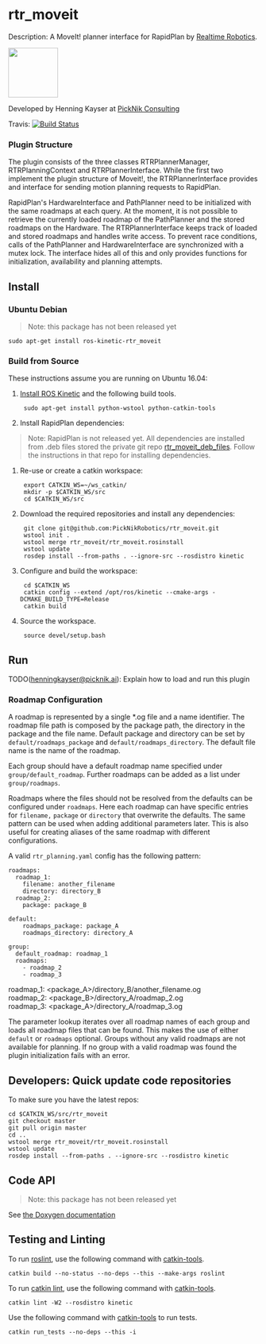 # rtr_moveit

Description: A MoveIt! planner interface for RapidPlan by [Realtime Robotics](http://rtr.ai/).

<img src="https://picknik.ai/images/logo.jpg" width="100">

Developed by Henning Kayser at [PickNik Consulting](http://picknik.ai/)

Travis:
[![Build Status](https://travis-ci.com/PickNikRobotics/rtr_moveit.svg?token=o9hPQnr2kShM9ckDs6J8&branch=master)](https://travis-ci.com/PickNikRobotics/rtr_moveit)

### Plugin Structure

The plugin consists of the three classes RTRPlannerManager, RTRPlanningContext and RTRPlannerInterface.
While the first two implement the plugin structure of Moveit!, the RTRPlannerInterface provides and interface for sending motion planning requests to RapidPlan.

RapidPlan's HardwareInterface and PathPlanner need to be initialized with the same roadmaps at each query.
At the moment, it is not possible to retrieve the currently loaded roadmap of the PathPlanner and the stored roadmaps on the Hardware.
The RTRPlannerInterface keeps track of loaded and stored roadmaps and handles write access.
To prevent race conditions, calls of the PathPlanner and HardwareInterface are synchronized with a mutex lock.
The interface hides all of this and only provides functions for initialization, availability and planning attempts.

## Install

### Ubuntu Debian

> Note: this package has not been released yet

    sudo apt-get install ros-kinetic-rtr_moveit

### Build from Source

These instructions assume you are running on Ubuntu 16.04:

1. [Install ROS Kinetic](http://wiki.ros.org/kinetic/Installation/Ubuntu) and the following build tools.

        sudo apt-get install python-wstool python-catkin-tools

1. Install RapidPlan dependencies:

> Note: RapidPlan is not released yet. All dependencies are installed from .deb files stored the private git repo [rtr_moveit_deb_files](https://github.com/PickNikRobotics/rtr_moveit_deb_files.git). Follow the instructions in that repo for installing dependencies.

1. Re-use or create a catkin workspace:

        export CATKIN_WS=~/ws_catkin/
        mkdir -p $CATKIN_WS/src
        cd $CATKIN_WS/src

1. Download the required repositories and install any dependencies:

        git clone git@github.com:PickNikRobotics/rtr_moveit.git
        wstool init .
        wstool merge rtr_moveit/rtr_moveit.rosinstall
        wstool update
        rosdep install --from-paths . --ignore-src --rosdistro kinetic

1. Configure and build the workspace:

        cd $CATKIN_WS
        catkin config --extend /opt/ros/kinetic --cmake-args -DCMAKE_BUILD_TYPE=Release
        catkin build

1. Source the workspace.

        source devel/setup.bash

## Run

TODO(henningkayser@picknik.ai): Explain how to load and run this plugin

### Roadmap Configuration

A roadmap is represented by a single *.og file and a name identifier.
The roadmap file path is composed by the package path, the directory in the package and the file name.
Default package and directory can be set by `default/roadmaps_package` and `default/roadmaps_directory`.
The default file name is the name of the roadmap.

Each group should have a default roadmap name specified under `group/default_roadmap`.
Further roadmaps can be added as a list under `group/roadmaps`.

Roadmaps where the files should not be resolved from the defaults can be configured under `roadmaps`.
Here each roadmap can have specific entries for `filename,` `package` or `directory` that overwrite the defaults.
The same pattern can be used when adding additional parameters later.
This is also useful for creating aliases of the same roadmap with different configurations.

A valid `rtr_planning.yaml` config has the following pattern:
  
```
roadmaps:
  roadmap_1:
    filename: another_filename
    directory: directory_B
  roadmap_2:
    package: package_B
    
default:
    roadmaps_package: package_A
    roadmaps_directory: directory_A

group:
  default_roadmap: roadmap_1
  roadmaps:
    - roadmap_2
    - roadmap_3
```

roadmap_1: <package_A>/directory_B/another_filename.og  
roadmap_2: <package_B>/directory_A/roadmap_2.og  
roadmap_3: <package_A>/directory_A/roadmap_3.og  

The parameter lookup iterates over all roadmap names of each group and loads all roadmap files that can be found.
This makes the use of either `default` or `roadmaps` optional.
Groups without any valid roadmaps are not available for planning.
If no group with a valid roadmap was found the plugin initialization fails with an error.

## Developers: Quick update code repositories

To make sure you have the latest repos:

    cd $CATKIN_WS/src/rtr_moveit
    git checkout master
    git pull origin master
    cd ..
    wstool merge rtr_moveit/rtr_moveit.rosinstall
    wstool update
    rosdep install --from-paths . --ignore-src --rosdistro kinetic

## Code API

> Note: this package has not been released yet

See [the Doxygen documentation](http://docs.ros.org/kinetic/api/rtr_moveit/html/anotated.html)

## Testing and Linting

To run [roslint](http://wiki.ros.org/roslint), use the following command with [catkin-tools](https://catkin-tools.readthedocs.org/).

    catkin build --no-status --no-deps --this --make-args roslint

To run [catkin lint](https://pypi.python.org/pypi/catkin_lint), use the following command with [catkin-tools](https://catkin-tools.readthedocs.org/).

    catkin lint -W2 --rosdistro kinetic

Use the following command with [catkin-tools](https://catkin-tools.readthedocs.org/) to run tests.

    catkin run_tests --no-deps --this -i
